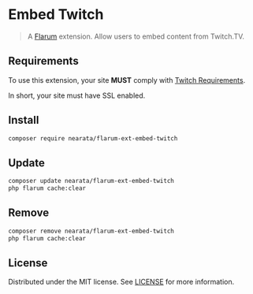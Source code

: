 # Embed Twitch

> A [Flarum](http://flarum.org) extension. Allow users to embed content from Twitch.TV.

## Requirements

To use this extension, your site **MUST** comply with [Twitch Requirements](https://dev.twitch.tv/docs/embed#embedded-experiences-requirements).

In short, your site must have SSL enabled.

## Install

```sh
composer require nearata/flarum-ext-embed-twitch
```

## Update

```sh
composer update nearata/flarum-ext-embed-twitch
php flarum cache:clear
```

## Remove

```sh
composer remove nearata/flarum-ext-embed-twitch
php flarum cache:clear
```

## License

Distributed under the MIT license. See [LICENSE](LICENSE) for more information.
